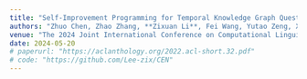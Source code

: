 ```yaml
---
title: "Self-Improvement Programming for Temporal Knowledge Graph Question Answering"
authors: "Zhuo Chen, Zhao Zhang, **Zixuan Li**, Fei Wang, Yutao Zeng, Xiaolong Jin and Yongjun Xu."
venue: "The 2024 Joint International Conference on Computational Linguistics, Language Resources and Evaluation, LREC-COLING 2024"
date: 2024-05-20
# paperurl: "https://aclanthology.org/2022.acl-short.32.pdf"
# code: "https://github.com/Lee-zix/CEN"
---
```

